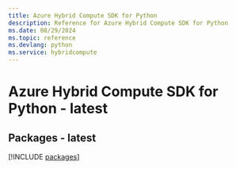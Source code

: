 ```yaml
---
title: Azure Hybrid Compute SDK for Python
description: Reference for Azure Hybrid Compute SDK for Python
ms.date: 08/29/2024
ms.topic: reference
ms.devlang: python
ms.service: hybridcompute
---
```

# Azure Hybrid Compute SDK for Python - latest
## Packages - latest
[!INCLUDE [packages](hybrid-compute-index.md)]